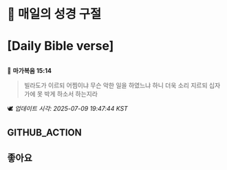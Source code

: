# 🙏 매일의 성경 구절
# [Daily Bible verse]
##
<!-- START_BIBLE_VERSE -->
📖 **마가복음 15:14**
> 빌라도가 이르되 어찜이냐 무슨 악한 일을 하였느냐 하니 더욱 소리 지르되 십자가에 못 박게 하소서 하는지라

🕊️ _업데이트 시각: 2025-07-09 19:47:44 KST_
  <!-- END_BIBLE_VERSE -->
## GITHUB_ACTION
## 좋아요